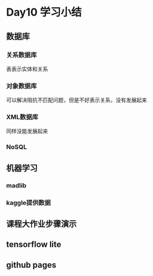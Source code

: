 ﻿# Day10 学习小结  

## 数据库
### 关系数据库
表表示实体和关系
### 对象数据库
可以解决阻抗不匹配问题，但是不好表示关系，没有发展起来
### XML数据库
同样没能发展起来
### NoSQL

## 机器学习
### madlib
### kaggle提供数据

## 课程大作业步骤演示

## tensorflow lite

## github pages
